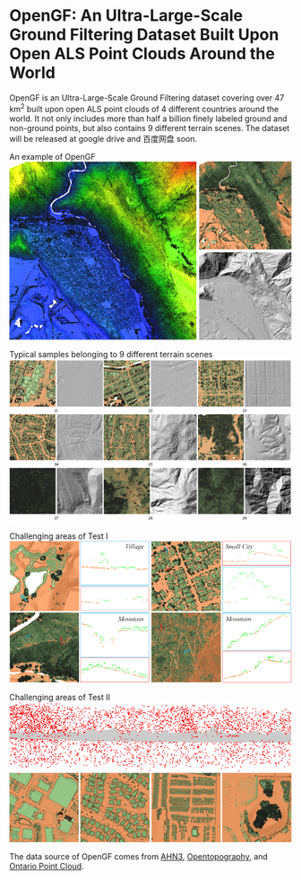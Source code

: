 # OpenGF: An Ultra-Large-Scale Ground Filtering Dataset Built Upon Open ALS Point Clouds Around the World
OpenGF is an Ultra-Large-Scale Ground Filtering dataset covering over 47 km<sup>2</sup> built upon open ALS point clouds of 4 different countries around the world. It not only includes more than half a billion finely labeled ground and non-ground points, but also contains 9 different terrain scenes. The dataset will be released at google drive and 百度网盘 soon.

An example of OpenGF
![img](Imgs/figexample.png)

Typical samples belonging to 9 different terrain scenes
![img](Imgs/figsample.png)

Challenging areas of Test I
![img](Imgs/figtest1.png)

Challenging areas of Test II
![img](Imgs/figtest2.png)

The data source of OpenGF comes from [AHN3](https://downloads.pdok.nl/ahn3-downloadpage/), [Opentopography](https://portal.opentopography.org/datasets), and [Ontario Point Cloud](https://geohub.lio.gov.on.ca/datasets/adf19376eecd4440a4579a73abe490f5).
